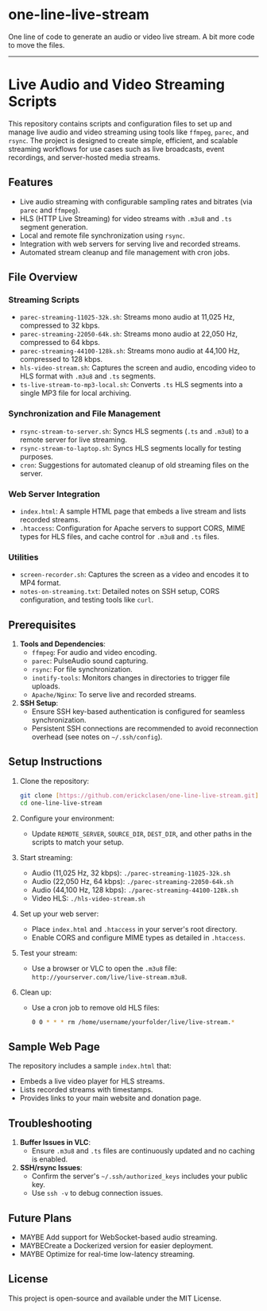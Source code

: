 # one-line-live-stream
One line of code to generate an audio or video live stream. A bit more code to move the files.


---

# Live Audio and Video Streaming Scripts

This repository contains scripts and configuration files to set up and manage live audio and video streaming using tools like `ffmpeg`, `parec`, and `rsync`. The project is designed to create simple, efficient, and scalable streaming workflows for use cases such as live broadcasts, event recordings, and server-hosted media streams.

## Features
- Live audio streaming with configurable sampling rates and bitrates (via `parec` and `ffmpeg`).
- HLS (HTTP Live Streaming) for video streams with `.m3u8` and `.ts` segment generation.
- Local and remote file synchronization using `rsync`.
- Integration with web servers for serving live and recorded streams.
- Automated stream cleanup and file management with cron jobs.

## File Overview

### Streaming Scripts
- `parec-streaming-11025-32k.sh`: Streams mono audio at 11,025 Hz, compressed to 32 kbps.
- `parec-streaming-22050-64k.sh`: Streams mono audio at 22,050 Hz, compressed to 64 kbps.
- `parec-streaming-44100-128k.sh`: Streams mono audio at 44,100 Hz, compressed to 128 kbps.
- `hls-video-stream.sh`: Captures the screen and audio, encoding video to HLS format with `.m3u8` and `.ts` segments.
- `ts-live-stream-to-mp3-local.sh`: Converts `.ts` HLS segments into a single MP3 file for local archiving.

### Synchronization and File Management
- `rsync-stream-to-server.sh`: Syncs HLS segments (`.ts` and `.m3u8`) to a remote server for live streaming.
- `rsync-stream-to-laptop.sh`: Syncs HLS segments locally for testing purposes.
- `cron`: Suggestions for automated cleanup of old streaming files on the server.

### Web Server Integration
- `index.html`: A sample HTML page that embeds a live stream and lists recorded streams.
- `.htaccess`: Configuration for Apache servers to support CORS, MIME types for HLS files, and cache control for `.m3u8` and `.ts` files.

### Utilities
- `screen-recorder.sh`: Captures the screen as a video and encodes it to MP4 format.
- `notes-on-streaming.txt`: Detailed notes on SSH setup, CORS configuration, and testing tools like `curl`.

## Prerequisites
1. **Tools and Dependencies**:
   - `ffmpeg`: For audio and video encoding.
   - `parec`: PulseAudio sound capturing.
   - `rsync`: For file synchronization.
   - `inotify-tools`: Monitors changes in directories to trigger file uploads.
   - `Apache/Nginx`: To serve live and recorded streams.
2. **SSH Setup**:
   - Ensure SSH key-based authentication is configured for seamless synchronization.
   - Persistent SSH connections are recommended to avoid reconnection overhead (see notes on `~/.ssh/config`).

## Setup Instructions
1. Clone the repository:
   ```bash
   git clone [https://github.com/erickclasen/one-line-live-stream.git]
   cd one-line-live-stream
   ```

2. Configure your environment:
   - Update `REMOTE_SERVER`, `SOURCE_DIR`, `DEST_DIR`, and other paths in the scripts to match your setup.

3. Start streaming:
   - Audio (11,025 Hz, 32 kbps): `./parec-streaming-11025-32k.sh`
   - Audio (22,050 Hz, 64 kbps): `./parec-streaming-22050-64k.sh`
   - Audio (44,100 Hz, 128 kbps): `./parec-streaming-44100-128k.sh`
   - Video HLS: `./hls-video-stream.sh`

4. Set up your web server:
   - Place `index.html` and `.htaccess` in your server's root directory.
   - Enable CORS and configure MIME types as detailed in `.htaccess`.

5. Test your stream:
   - Use a browser or VLC to open the `.m3u8` file: `http://yourserver.com/live/live-stream.m3u8`.

6. Clean up:
   - Use a cron job to remove old HLS files:
     ```bash
     0 0 * * * rm /home/username/yourfolder/live/live-stream.*
     ```

## Sample Web Page
The repository includes a sample `index.html` that:
- Embeds a live video player for HLS streams.
- Lists recorded streams with timestamps.
- Provides links to your main website and donation page.

## Troubleshooting
1. **Buffer Issues in VLC**:
   - Ensure `.m3u8` and `.ts` files are continuously updated and no caching is enabled.
2. **SSH/rsync Issues**:
   - Confirm the server's `~/.ssh/authorized_keys` includes your public key.
   - Use `ssh -v` to debug connection issues.

## Future Plans
- MAYBE Add support for WebSocket-based audio streaming.
- MAYBECreate a Dockerized version for easier deployment.
- MAYBE Optimize for real-time low-latency streaming.

## License
This project is open-source and available under the MIT License.


